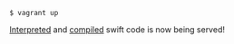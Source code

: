 	$ vagrant up

[Interpreted](https://127.0.0.1:8080/cgi-bin/swift-interp) and [compiled](https://127.0.0.1/cgi-bin/swift-compiled) swift code is now being served!

